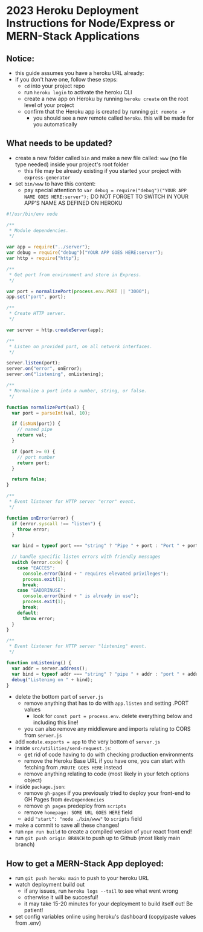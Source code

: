 # 2023 Heroku Deployment Instructions for Node/Express or MERN-Stack Applications

## Notice:

- this guide assumes you have a heroku URL already:
- if you don't have one, follow these steps:
  - `cd` into your project repo
  - run `heroku login` to activate the heroku CLI
  - create a new app on Heroku by running `heroku create` on the root level of your project
  - confirm that the Heroku app is created by running `git remote -v`
    - you should see a new remote called `heroku`. this will be made for you automatically

## What needs to be updated?

- create a new folder called `bin` and make a new file called: `www` (no file type needed) inside your project's root folder
  - this file may be already existing if you started your project with `express-generator`
- set `bin/www` to have this content:
  - pay special attention to `var debug = require("debug")("YOUR APP NAME GOES HERE:server");` DO NOT FORGET TO SWITCH IN YOUR APP'S NAME AS DEFINED ON HEROKU

```js
#!/usr/bin/env node

/**
 * Module dependencies.
 */

var app = require("../server");
var debug = require("debug")("YOUR APP GOES HERE:server");
var http = require("http");

/**
 * Get port from environment and store in Express.
 */

var port = normalizePort(process.env.PORT || "3000");
app.set("port", port);

/**
 * Create HTTP server.
 */

var server = http.createServer(app);

/**
 * Listen on provided port, on all network interfaces.
 */

server.listen(port);
server.on("error", onError);
server.on("listening", onListening);

/**
 * Normalize a port into a number, string, or false.
 */

function normalizePort(val) {
  var port = parseInt(val, 10);

  if (isNaN(port)) {
    // named pipe
    return val;
  }

  if (port >= 0) {
    // port number
    return port;
  }

  return false;
}

/**
 * Event listener for HTTP server "error" event.
 */

function onError(error) {
  if (error.syscall !== "listen") {
    throw error;
  }

  var bind = typeof port === "string" ? "Pipe " + port : "Port " + port;

  // handle specific listen errors with friendly messages
  switch (error.code) {
    case "EACCES":
      console.error(bind + " requires elevated privileges");
      process.exit(1);
      break;
    case "EADDRINUSE":
      console.error(bind + " is already in use");
      process.exit(1);
      break;
    default:
      throw error;
  }
}

/**
 * Event listener for HTTP server "listening" event.
 */

function onListening() {
  var addr = server.address();
  var bind = typeof addr === "string" ? "pipe " + addr : "port " + addr.port;
  debug("Listening on " + bind);
}
```

- delete the bottom part of `server.js`
  - remove anything that has to do with `app.listen` and setting .PORT values
    - look for `const port = process.env`. delete everything below and including this line!
  - you can also remove any middleware and imports relating to CORS from `server.js`
- add `module.exports = app` to the very bottom of `server.js`
- inside `src/utilities/send-request.js`:
  - get rid of code having to do with checking production environments
  - remove the Heroku Base URL if you have one, you can start with fetching from `/ROUTE GOES HERE` instead
  - remove anything relating to code (most likely in your fetch options object)
- inside `package.json`:
  - remove `gh-pages` if you previously tried to deploy your front-end to GH Pages from `devDependencies`
  - remove `gh pages` predeploy from `scripts`
  - remove `homepage: SOME URL GOES HERE` field
  - add `"start": "node ./bin/www"` to `scripts` field
- make a commit to save all these changes!
- run `npm run build` to create a compiled version of your react front end!
- run `git push origin BRANCH` to push up to Github (most likely main branch)

## How to get a MERN-Stack App deployed:

- run `git push heroku main` to push to your heroku URL
- watch deployment build out
  - if any issues, run `heroku logs --tail` to see what went wrong
  - otherwise it will be succesful!
  - it may take 15-20 minutes for your deployment to build itself out! Be patient!
- set config variables online using heroku's dashboard (copy/paste values from .env)